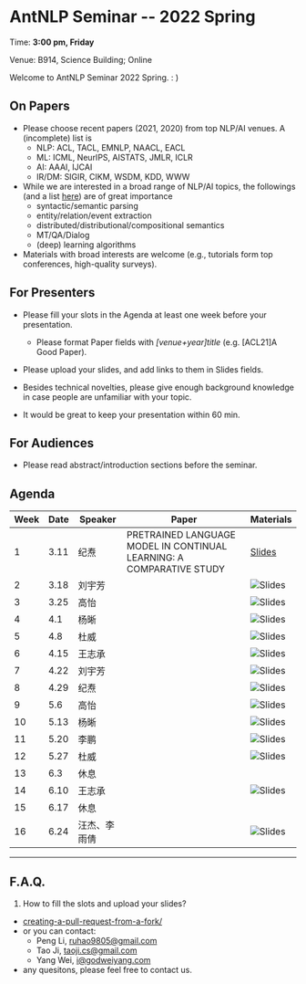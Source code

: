 # AntNLP Seminar -- 2022 Spring

Time: **3:00 pm, Friday**

Venue: B914, Science Building; Online

Welcome to AntNLP Seminar 2022 Spring. : )

## On Papers

- Please choose recent papers (2021, 2020) from top NLP/AI venues. A (incomplete) list is
  - NLP: ACL, TACL, EMNLP, NAACL, EACL
  - ML: ICML, NeurIPS, AISTATS, JMLR, ICLR
  - AI: AAAI, IJCAI
  - IR/DM: SIGIR, CIKM, WSDM, KDD, WWW
- While we are interested in a broad range of NLP/AI topics, the followings (and a list [here](https://slack-files.com/T22T1UP8Q-FLT6K0WDV-c037db5283)) are of great importance
  - syntactic/semantic parsing
  - entity/relation/event extraction
  - distributed/distributional/compositional semantics
  - MT/QA/Dialog
  - (deep) learning algorithms
- Materials with broad interests are welcome (e.g., tutorials form top conferences, high-quality surveys).

## For Presenters

- Please fill your slots in the Agenda at least one week before your presentation.

  - Please format Paper fields with *[venue+year]title* (e.g. [ACL21]A Good Paper).
- Please upload your slides, and add links to them in Slides fields.
  
- Besides technical novelties, please give enough background knowledge in case people are unfamiliar with your topic.

- It would be great to keep your presentation within 60 min.

## For Audiences

- Please read abstract/introduction sections before the seminar.

## Agenda

| Week | Date | Speaker | Paper | Materials |
| ---- | ---- | ------- | ----- | --------- |
| 1    | 3.11 | 纪焘    | PRETRAINED LANGUAGE MODEL IN CONTINUAL LEARNING: A COMPARATIVE STUDY    | [Slides](https://github.com/lala370/seminar/tree/master/2022Spring_AntNLP/week1)          |
| 2    | 3.18 | 刘宇芳  |       | ![Slides](https://github.com/lala370/seminar/tree/master/2022Spring_AntNLP/week2)          |
| 3    | 3.25 | 高怡    |       | ![Slides](https://github.com/lala370/seminar/tree/master/2022Spring_AntNLP/week3)          |
| 4    | 4.1  | 杨晰    |       | ![Slides](https://github.com/lala370/seminar/tree/master/2022Spring_AntNLP/week4)          |
| 5    | 4.8  | 杜威    |       | ![Slides](https://github.com/lala370/seminar/tree/master/2022Spring_AntNLP/week5)          |
| 6    | 4.15 | 王志承  |       | ![Slides](https://github.com/lala370/seminar/tree/master/2022Spring_AntNLP/week6)          |
| 7    | 4.22 | 刘宇芳  |       | ![Slides](https://github.com/lala370/seminar/tree/master/2022Spring_AntNLP/week7)          |
| 8    | 4.29 | 纪焘    |       | ![Slides](https://github.com/lala370/seminar/tree/master/2022Spring_AntNLP/week8)          |
| 9    | 5.6  | 高怡    |       | ![Slides](https://github.com/lala370/seminar/tree/master/2022Spring_AntNLP/week9)          |
| 10   | 5.13 | 杨晰    |       | ![Slides](https://github.com/lala370/seminar/tree/master/2022Spring_AntNLP/week10)         |
| 11   | 5.20 | 李鹏    |       | ![Slides](https://github.com/lala370/seminar/tree/master/2022Spring_AntNLP/week11)          |
| 12   | 5.27 | 杜威  |       | ![Slides](https://github.com/lala370/seminar/tree/master/2022Spring_AntNLP/week12)          |
| 13   | 6.3  | 休息  |       |           |
| 14   | 6.10 | 王志承   |       |  ![Slides](https://github.com/lala370/seminar/tree/master/2022Spring_AntNLP/week14)         |
| 15   | 6.17 | 休息    |       |           |
| 16   | 6.24 | 汪杰、李雨倩    |      | ![Slides](https://github.com/lala370/seminar/tree/master/2022Spring_AntNLP/week16)          |

------

## F.A.Q.

1. How to fill the slots and upload your slides?

- [creating-a-pull-request-from-a-fork/](https://help.github.com/articles/creating-a-pull-request-from-a-fork/)
- or you can contact:
  - Peng Li, [ruhao9805@gmail.com](mailto:ruhao9805@gmail.com)
  - Tao Ji, [taoji.cs@gmail.com](mailto:taoji.cs@gmail.com)
  - Yang Wei, [i@godweiyang.com](mailto:i@godweiyang.com)
- any quesitons, please feel free to contact us.
